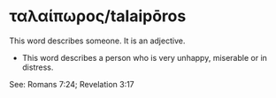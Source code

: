 # ταλαίπωρος/talaipōros
This word describes someone. It is an adjective.
* This word describes a person who is very unhappy, miserable or in distress.

See: Romans 7:24; Revelation 3:17
